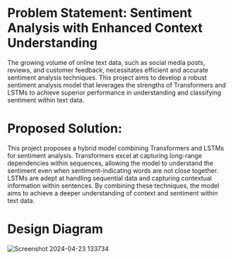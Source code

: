 
# Problem Statement: Sentiment Analysis with Enhanced Context Understanding
The growing volume of online text data, such as social media posts, reviews, and customer feedback, necessitates efficient and accurate sentiment analysis techniques. This project aims to develop a robust sentiment analysis model that leverages the strengths of Transformers and LSTMs to achieve superior performance in understanding and classifying sentiment within text data.
# Proposed Solution:
This project proposes a hybrid model combining Transformers and LSTMs for sentiment analysis.
Transformers excel at capturing long-range dependencies within sequences, allowing the model to understand the sentiment even when sentiment-indicating words are not close together.
LSTMs are adept at handling sequential data and capturing contextual information within sentences.
By combining these techniques, the model aims to achieve a deeper understanding of context and sentiment within text data.

# Design Diagram
![Screenshot 2024-04-23 133734](https://github.com/solo-coder13/computational-Linguistics-Project/assets/113525473/9baddc4f-a4f3-40c8-88c6-963e6f4a892d)
